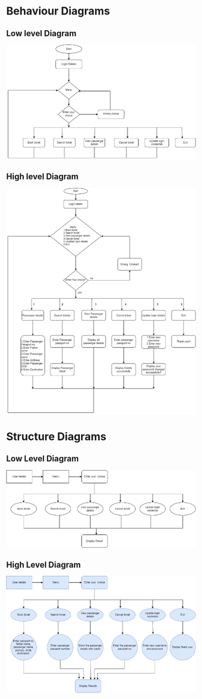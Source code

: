 # Behaviour Diagrams

## Low level Diagram
![lowlevel_beh](/2_Design/behavior%20Diagrams/lowlevel_behaviour.png)

## High level Diagram
![highlevel_beh](/2_Design/behavior%20Diagrams/highlevel_behaviour.png)



# Structure Diagrams

## Low Level Diagram

![Low_structure](https://github.com/delliganesh2409/M1_Airline_Booking_System/blob/main/2_Architecture/structure%20Diagrams/lowlevel.png)

## High Level Diagram

![High_level](https://github.com/delliganesh2409/M1_Airline_Booking_System/blob/main/2_Architecture/structure%20Diagrams/highlevel.png)
